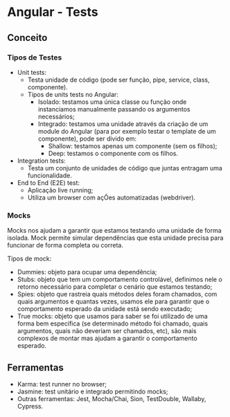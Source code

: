 # Angular - Tests

## Conceito

### Tipos de Testes

* Unit tests:
  * Testa unidade de código (pode ser função, pipe, service, class, componente).
  * Tipos de units tests no Angular:
    * Isolado: testamos uma única classe ou função onde instanciamos manualmente passando os argumentos necessários;
    * Integrado: testamos uma unidade através da criação de um module do Angular (para por exemplo testar o template de um componente), pode ser divido em:
      * Shallow: testamos apenas um componente (sem os filhos);
      * Deep: testamos o componente com os filhos.
* Integration tests:
  * Testa um conjunto de unidades de código que juntas entragam uma funcionalidade.
* End to End (E2E) test:
  * Aplicação live running;
  * Utiliza um browser com açÕes automatizadas (webdriver).

### Mocks

Mocks nos ajudam a garantir que estamos testando uma unidade de forma isolada.
Mock permite simular dependências que esta unidade precisa para funcionar de forma completa ou correta.

Tipos de mock:

* Dummies: objeto para ocupar uma dependência;
* Stubs: objeto que tem um comportamento controlável, definimos nele o retorno necessário para completar o cenário que
estamos testando;
* Spies: objeto que rastreia quais métodos deles foram chamados, com quais argumentos e quantas vezes, usamos ele para
garantir que o comportamento esperado da unidade está sendo executado;
* True mocks: objeto que usamos para saber se foi utilizado de uma forma bem específica (se determinado método foi chamado,
quais argumentos, quais não deveriam ser chamados, etc), são mais complexos de montar mas ajudam a garantir o comportamento
esperado.

## Ferramentas

* Karma: test runner no browser;
* Jasmine: test unitário e integrado permitindo mocks;
* Outras ferramentas: Jest, Mocha/Chai, Sion, TestDouble, Wallaby, Cypress.

